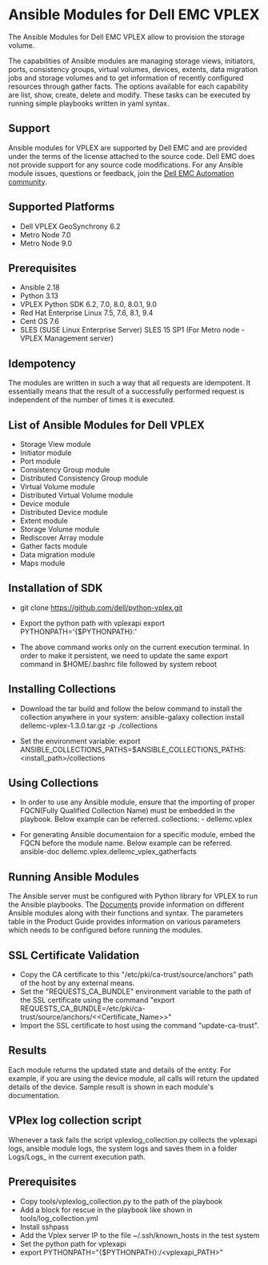 # Ansible Modules for Dell EMC VPLEX
The Ansible Modules for Dell EMC VPLEX allow to provision the storage volume.

The capabilities of Ansible modules are managing storage views, initiators, ports, consistency groups, virtual volumes, devices, extents, data migration jobs and storage volumes and to get information of recently configured resources through gather facts. The options available for each capability are list, show, create, delete and modify. These tasks can be executed by running simple playbooks written in yaml syntax.

## Support
Ansible modules for VPLEX are supported by Dell EMC and are provided under the terms of the license attached to the source code. Dell EMC does not provide support for any source code modifications. For any Ansible module issues, questions or feedback, join the [Dell EMC Automation community](https://www.dell.com/community/Automation/bd-p/Automation).

## Supported Platforms
  * Dell VPLEX GeoSynchrony 6.2
  * Metro Node 7.0
  * Metro Node 9.0

## Prerequisites
  * Ansible 2.18
  * Python 3.13
  * VPLEX Python SDK 6.2, 7.0, 8.0, 8.0.1, 9.0
  * Red Hat Enterprise Linux 7.5, 7.6, 8.1, 9.4
  * Cent OS 7.6
  * SLES (SUSE Linux Enterprise Server) SLES 15 SP1 (For Metro node - VPLEX Management server)

## Idempotency
The modules are written in such a way that all requests are idempotent. It essentially means that the result of a successfully performed request is independent of the number of times it is executed.

## List of Ansible Modules for Dell VPLEX
  * Storage View module
  * Initiator module
  * Port module
  * Consistency Group module
  * Distributed Consistency Group module
  * Virtual Volume module
  * Distributed Virtual Volume module
  * Device module
  * Distributed Device module
  * Extent module
  * Storage Volume module
  * Rediscover Array module
  * Gather facts module
  * Data migration module
  * Maps module

## Installation of SDK
  * git clone https://github.com/dell/python-vplex.git  
  
  * Export the python path with vplexapi
      export PYTHONPATH='{$PYTHONPATH}:<complete path of vplexapi>'
  * The above command works only on the current execution terminal. In order to make it persistent, we need to update the same export command in $HOME/.bashrc file followed by system reboot

## Installing Collections
  * Download the tar build and follow the below command to install the collection anywhere in your system:
        ansible-galaxy collection install dellemc-vplex-1.3.0.tar.gz -p ./collections

  * Set the environment variable:
        export ANSIBLE_COLLECTIONS_PATHS=$ANSIBLE_COLLECTIONS_PATHS:<install_path>/collections

## Using Collections
  * In order to use any Ansible module, ensure that the importing of proper FQCN(Fully Qualified Collection Name) must be embedded in the playbook. Below example can be referred.
        collections:
        - dellemc.vplex

  * For generating Ansible documentaion for a specific module, embed the FQCN before the module name. Below example can be referred.
        ansible-doc dellemc.vplex.dellemc_vplex_gatherfacts

## Running Ansible Modules
The Ansible server must be configured with Python library for VPLEX to run the Ansible playbooks. The [Documents]( https://github.com/dell/ansible-vplex/tree/1.2.0/dellemc_ansible/docs ) provide information on different Ansible modules along with their functions and syntax. The parameters table in the Product Guide provides information on various parameters which needs to be configured before running the modules.

## SSL Certificate Validation
  * Copy the CA certificate to this "/etc/pki/ca-trust/source/anchors" path of the host by any external means.
  * Set the "REQUESTS_CA_BUNDLE" environment variable to the path of the SSL certificate using the command "export REQUESTS_CA_BUNDLE=/etc/pki/ca-trust/source/anchors/<<Certificate_Name>>"
  * Import the SSL certificate to host using the command "update-ca-trust".

## Results
Each module returns the updated state and details of the entity.
For example, if you are using the device module, all calls will return the updated details of the device.
Sample result is shown in each module's documentation.

## VPlex log collection script
Whenever a task fails the script vplexlog_collection.py collects the vplexapi logs, ansible module logs, the system logs and saves them in a folder Logs/Logs_ in the current execution path.

## Prerequisites
 * Copy tools/vplexlog_collection.py to the path of the playbook
 * Add a block for rescue in the playbook like shown in tools/log_collection.yml
 * Install sshpass
 * Add the Vplex server IP to the file ~/.ssh/known_hosts in the test system
 * Set the python path for vplexapi
 * export PYTHONPATH="{$PYTHONPATH}:/<vplexapi_PATH>"

